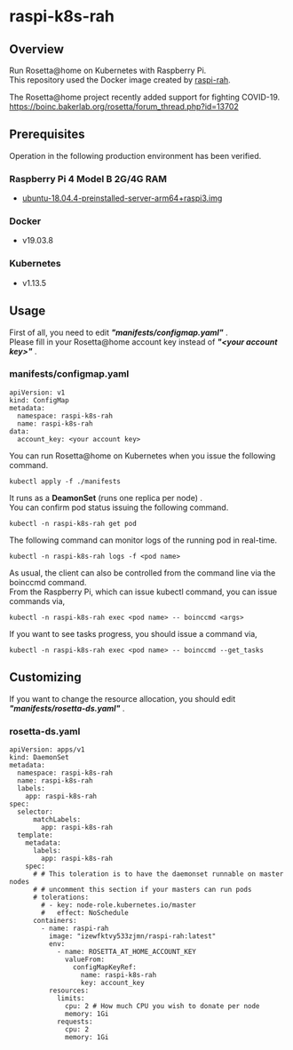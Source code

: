# raspi-k8s-rah
## Overview
Run Rosetta@home on Kubernetes with Raspberry Pi.  
This repository used the Docker image created by [raspi-rah](https://github.com/izewfktvy533zjmn/raspi-rah)\.  

The Rosetta@home project recently added support for fighting COVID-19.  
https://boinc.bakerlab.org/rosetta/forum_thread.php?id=13702  



## Prerequisites
Operation in the following production environment has been verified.  

### Raspberry Pi 4 Model B 2G/4G RAM
 - [ubuntu-18.04.4-preinstalled-server-arm64+raspi3.img](https://ubuntu.com/download/raspberry-pi)

### Docker
 - v19.03.8

### Kubernetes
 - v1.13.5



## Usage
First of all, you need to edit _**"manifests/configmap.yaml"**_ .  
Please fill in your Rosetta@home account key instead of _**"\<your account key\>"**_ .  

### manifests/configmap.yaml
```
apiVersion: v1
kind: ConfigMap
metadata:
  namespace: raspi-k8s-rah
  name: raspi-k8s-rah
data:
  account_key: <your account key>
```

You can run Rosetta@home on Kubernetes when you issue the following command.  

```
kubectl apply -f ./manifests
```

It runs as a **DeamonSet** (runs one replica per node) .  
You can confirm pod status issuing the following command.  

```
kubectl -n raspi-k8s-rah get pod
```

The following command can monitor logs of the running pod in real-time.

```
kubectl -n raspi-k8s-rah logs -f <pod name>
```

As usual, the client can also be controlled from the command line via the boinccmd command.  
From the Raspberry Pi, which can issue kubectl command, you can issue commands via,

```
kubectl -n raspi-k8s-rah exec <pod name> -- boinccmd <args>
```

If you want to see tasks progress, you should issue a command via,

```
kubectl -n raspi-k8s-rah exec <pod name> -- boinccmd --get_tasks
```


## Customizing
If you want to change the resource allocation, you should edit  _**"manifests/rosetta-ds.yaml"**_ .  


### rosetta-ds.yaml

```
apiVersion: apps/v1
kind: DaemonSet
metadata:
  namespace: raspi-k8s-rah
  name: raspi-k8s-rah
  labels:
    app: raspi-k8s-rah
spec:
  selector:
      matchLabels:
        app: raspi-k8s-rah
  template:
    metadata:
      labels:
        app: raspi-k8s-rah
    spec:
      # # This toleration is to have the daemonset runnable on master nodes
      # # uncomment this section if your masters can run pods
      # tolerations:
        # - key: node-role.kubernetes.io/master
        #   effect: NoSchedule
      containers:
        - name: raspi-rah
          image: "izewfktvy533zjmn/raspi-rah:latest"
          env:
            - name: ROSETTA_AT_HOME_ACCOUNT_KEY
              valueFrom:
                configMapKeyRef:
                  name: raspi-k8s-rah
                  key: account_key
          resources:
            limits:
              cpu: 2 # How much CPU you wish to donate per node
              memory: 1Gi
            requests:
              cpu: 2
              memory: 1Gi
```
